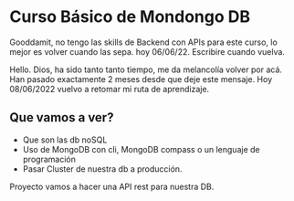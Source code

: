 # Curso Básico de Mondongo DB

Gooddamit, no tengo las skills de Backend con APIs para este curso, lo mejor es 
volver cuando las sepa. hoy 06/06/22. Escribire cuando vuelva.

Hello. Dios, ha sido tanto tanto tiempo, me da melancolía volver por acá.
Han pasado exactamente 2 meses desde que deje este mensaje. Hoy 08/06/2022 vuelvo 
a retomar mi ruta de aprendizaje.

## Que vamos a ver?

- Que son las db noSQL
- Uso de MongoDB con cli, MongoDB compass o un lenguaje de programación
- Pasar Cluster de nuestra db a producción.

Proyecto vamos a hacer una API rest para nuestra DB.
